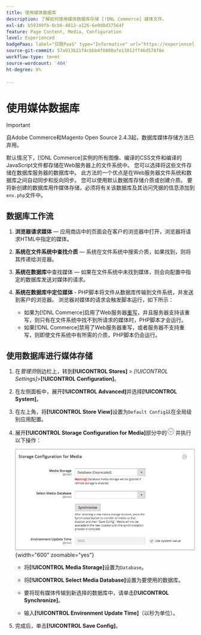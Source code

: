 ```yaml
---
title: 使用媒体数据库
description: 了解如何使用媒体数据库存储 [!DNL Commerce] 媒体文件。
exl-id: b59349fb-0cb6-4812-a126-6e0d8d37564f
feature: Page Content, Media, Configuration
level: Experienced
badgePaas: label="仅限PaaS" type="Informative" url="https://experienceleague.adobe.com/zh-hans/docs/commerce/user-guides/product-solutions" tooltip="仅适用于云项目(Adobe管理的PaaS基础架构)和内部部署项目上的Adobe Commerce 。"
source-git-commit: 57a913b21f4cbbb4f0800afe13012ff46d578f8e
workflow-type: tm+mt
source-wordcount: '404'
ht-degree: 0%

---
```


# 使用媒体数据库

>[!IMPORTANT]
>
>自Adobe Commerce和Magento Open Source 2.4.3起，数据库媒体存储方法已弃用。

默认情况下，[!DNL Commerce]实例的所有图像、编译的CSS文件和编译的JavaScript文件都存储在Web服务器上的文件系统中。 您可以选择将这些文件存储在数据库服务器的数据库中。 此方法的一个优点是在Web服务器文件系统和数据库之间自动同步和反向同步。 您可以使用默认数据库存储介质或创建介质。 要将新创建的数据库用作媒体存储，必须将有关该数据库及其访问凭据的信息添加到`env.php`文件中。

## 数据库工作流

1. **浏览器请求媒体** — 应用商店中的页面会在客户的浏览器中打开，浏览器将请求HTML中指定的媒体。

1. **系统在文件系统中查找介质** — 系统在文件系统中搜索介质，如果找到，则将其传递给浏览器。

1. **系统在数据库**&#x200B;中查找媒体 — 如果在文件系统中未找到媒体，则会向配置中指定的数据库发送对媒体的请求。

1. **系统在数据库中定位媒体** - PHP脚本将文件从数据库传输到文件系统，并发送到客户的浏览器。 浏览器对媒体的请求会触发脚本运行，如下所示：

   - 如果为[!DNL Commerce]启用了Web服务器[重写](../merchandising-promotions/url-rewrite.md)，并且服务器支持该重写，则只有在文件系统中找不到所请求的媒体时，PHP脚本才会运行。
   - 如果[!DNL Commerce]禁用了Web服务器重写，或者服务器不支持重写，则即使文件系统中有所需的介质，PHP脚本仍会运行。

## 使用数据库进行媒体存储

1. 在&#x200B;_管理员_&#x200B;侧边栏上，转到&#x200B;**[!UICONTROL Stores]** > _[!UICONTROL Settings]_>**[!UICONTROL Configuration]**。

1. 在左侧面板中，展开&#x200B;**[!UICONTROL Advanced]**&#x200B;并选择&#x200B;**[!UICONTROL System]**。

1. 在左上角，将&#x200B;**[!UICONTROL Store View]**&#x200B;设置为`Default Config`以在全局级别应用配置。

1. 展开&#x200B;**[!UICONTROL Storage Configuration for Media]**&#x200B;部分中的![扩展选择器](../assets/icon-display-expand.png)并执行以下操作：

   ![高级配置 — 媒体的存储配置](./assets/database-storage-deprecated.png){width="600" zoomable="yes"}

   - 将&#x200B;**[!UICONTROL Media Storage]**&#x200B;设置为`Database`。

   - 将&#x200B;**[!UICONTROL Select Media Database]**&#x200B;设置为要使用的数据库。

   - 要将现有媒体传输到新选择的数据库中，请单击&#x200B;**[!UICONTROL Synchronize]**。

   - 输入&#x200B;**[!UICONTROL Environment Update Time]**（以秒为单位）。

1. 完成后，单击&#x200B;**[!UICONTROL Save Config]**。

